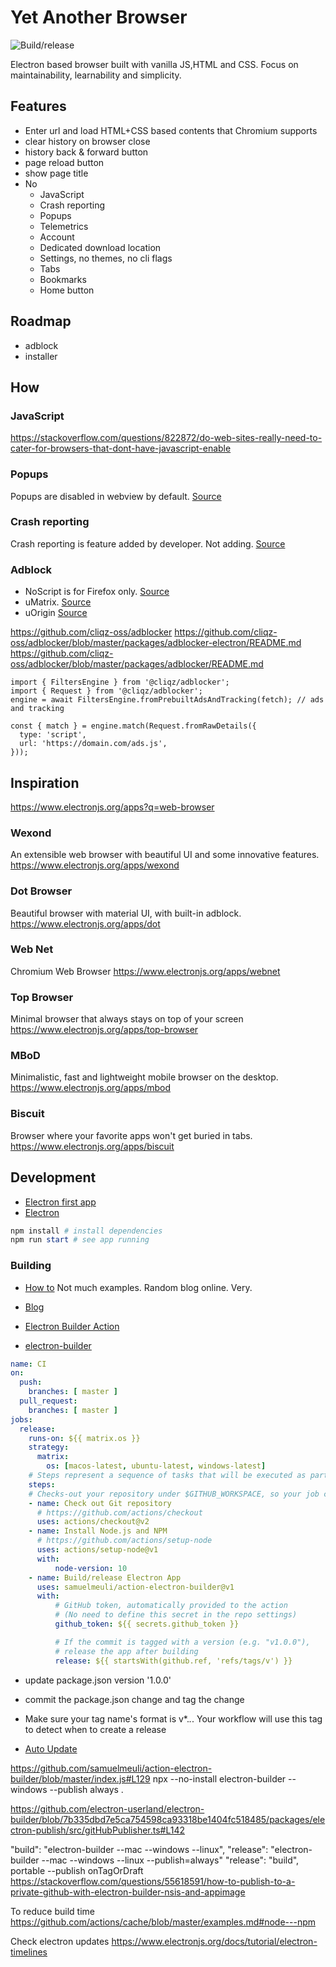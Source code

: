 # Yet Another Browser

![Build/release](https://github.com/xdvarpunen/yab/workflows/Build/release/badge.svg)

Electron based browser built with vanilla JS,HTML and CSS. Focus on maintainability, learnability and simplicity.

## Features
* Enter url and load HTML+CSS based contents that Chromium supports
* clear history on browser close
* history back & forward button
* page reload button
* show page title
* No
  * JavaScript
  * Crash reporting
  * Popups 
  * Telemetrics
  * Account
  * Dedicated download location
  * Settings, no themes, no cli flags
  * Tabs
  * Bookmarks
  * Home button

## Roadmap
* adblock
* installer

## How

### JavaScript
https://stackoverflow.com/questions/822872/do-web-sites-really-need-to-cater-for-browsers-that-dont-have-javascript-enable

### Popups
Popups are disabled in webview by default. [Source](https://www.electronjs.org/docs/api/webview-tag#allowpopups)

### Crash reporting
Crash reporting is feature added by developer. Not adding. [Source](https://www.electronjs.org/docs/api/crash-reporter)

### Adblock
* NoScript is for Firefox only. [Source](https://noscript.net/)
* uMatrix. [Source](https://addons.mozilla.org/en-US/firefox/addon/umatrix/)
* uOrigin [Source](https://addons.mozilla.org/en-US/firefox/addon/ublock-origin/)

https://github.com/cliqz-oss/adblocker
https://github.com/cliqz-oss/adblocker/blob/master/packages/adblocker-electron/README.md
https://github.com/cliqz-oss/adblocker/blob/master/packages/adblocker/README.md
```
import { FiltersEngine } from '@cliqz/adblocker';
import { Request } from '@cliqz/adblocker';
engine = await FiltersEngine.fromPrebuiltAdsAndTracking(fetch); // ads and tracking

const { match } = engine.match(Request.fromRawDetails({
  type: 'script',
  url: 'https://domain.com/ads.js',
}));
```

## Inspiration
https://www.electronjs.org/apps?q=web-browser

### Wexond
An extensible web browser with beautiful UI and some innovative features.
https://www.electronjs.org/apps/wexond

### Dot Browser
Beautiful browser with material UI, with built-in adblock.
https://www.electronjs.org/apps/dot

### Web Net
Chromium Web Browser
https://www.electronjs.org/apps/webnet

### Top Browser
Minimal browser that always stays on top of your screen
https://www.electronjs.org/apps/top-browser

### MBoD
Minimalistic, fast and lightweight mobile browser on the desktop.
https://www.electronjs.org/apps/mbod

### Biscuit
Browser where your favorite apps won't get buried in tabs.
https://www.electronjs.org/apps/biscuit

## Development
* [Electron first app](https://www.electronjs.org/docs/tutorial/first-app)
* [Electron <webview>](https://www.electronjs.org/docs/api/webview-tag)

```powershell
npm install # install dependencies
npm run start # see app running
```


### Building

* [How to](https://github.com/electron-userland/electron-builder/issues/4260)
Not much examples. Random blog online. Very.
* [Blog](https://medium.com/@johnjjung/building-an-electron-app-on-github-actions-windows-and-macos-53ab69703f7c)

* [Electron Builder Action](https://github.com/marketplace/actions/electron-builder-action)
* [electron-builder](https://www.electron.build/)

```yaml
name: CI
on:
  push:
    branches: [ master ]
  pull_request:
    branches: [ master ]
jobs:
  release:
    runs-on: ${{ matrix.os }}
    strategy:
      matrix:
        os: [macos-latest, ubuntu-latest, windows-latest]
    # Steps represent a sequence of tasks that will be executed as part of the job
    steps:
    # Checks-out your repository under $GITHUB_WORKSPACE, so your job can access it
    - name: Check out Git repository
      # https://github.com/actions/checkout
      uses: actions/checkout@v2
    - name: Install Node.js and NPM
      # https://github.com/actions/setup-node
      uses: actions/setup-node@v1
      with:
          node-version: 10
    - name: Build/release Electron App
      uses: samuelmeuli/action-electron-builder@v1
      with:
          # GitHub token, automatically provided to the action
          # (No need to define this secret in the repo settings)
          github_token: ${{ secrets.github_token }}

          # If the commit is tagged with a version (e.g. "v1.0.0"),
          # release the app after building
          release: ${{ startsWith(github.ref, 'refs/tags/v') }}
```

* update package.json version '1.0.0'
* commit the package.json change and tag the change
* Make sure your tag name's format is v*.*.*. Your workflow will use this tag to detect when to create a release

* [Auto Update](https://www.electron.build/auto-update)

https://github.com/samuelmeuli/action-electron-builder/blob/master/index.js#L129
npx --no-install electron-builder --windows --publish always .

https://github.com/electron-userland/electron-builder/blob/7b335dbd7e5ca754598ca93318be1404fc518485/packages/electron-publish/src/gitHubPublisher.ts#L142


"build": "electron-builder --mac --windows --linux",
"release": "electron-builder --mac --windows --linux --publish=always"
    "release": "build",
     portable --publish onTagOrDraft
     https://stackoverflow.com/questions/55618591/how-to-publish-to-a-private-github-with-electron-builder-nsis-and-appimage

To reduce build time
https://github.com/actions/cache/blob/master/examples.md#node---npm

Check electron updates https://www.electronjs.org/docs/tutorial/electron-timelines
